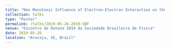 ```yaml
---
title: "Non Monotonic Influence of Electron-Electron Interaction on the Anderson Localization of 1D System with Structural Disorder"
collection: talks
type: "Poster"
permalink: /talks/2019-05-26-2019-SBF
venue: "Encontro de Outono 2019 da Sociedade Brasileira de Física"
date: 2019-05-26
location: "Aracaju, SE, Brazil"
---
```

